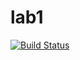 # lab1

[![Build Status](https://travis-ci.com/itmo-java-basics-2020/task-1-<kromarty>.svg?branch=master)](https://travis-ci.com/itmo-java-basics-2020/task-1-<kromarty>)